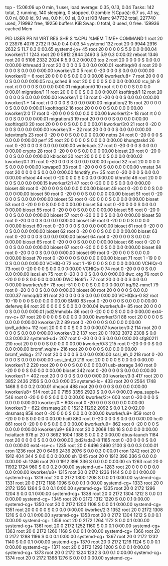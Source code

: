 top - 15:06:09 up 0 min,  1 user,  load average: 0.35, 0.13, 0.04
Tasks: 142 total,   2 running, 140 sleeping,   0 stopped,   0 zombie
%Cpu(s):  6.7 us,  4.1 sy,  0.0 ni, 80.0 id,  9.1 wa,  0.0 hi,  0.1 si,  0.0 st
KiB Mem:    947732 total,   227740 used,   719992 free,    19256 buffers
KiB Swap:        0 total,        0 used,        0 free.   159936 cached Mem

  PID USER      PR  NI    VIRT    RES    SHR S  %CPU %MEM     TIME+ COMMAND
    1 root      20   0   23976   4076   2732 R  94.0  0.4   0:03.54 systemd
  132 root      20   0    9944   2916   2632 S  11.7  0.3   0:00.65 systemd-jo+
   45 root      20   0       0      0      0 S   5.9  0.0   0:00.04 kworker/1:1
 1243 root      20   0    5812   2844   2460 S   5.9  0.3   0:00.02 reboot
 1346 root      20   0    5108   2332   2024 R   5.9  0.2   0:00.03 top
    2 root      20   0       0      0      0 S   0.0  0.0   0:00.00 kthreadd
    3 root      20   0       0      0      0 S   0.0  0.0   0:00.01 ksoftirqd/0
    4 root      20   0       0      0      0 S   0.0  0.0   0:00.00 kworker/0:0
    5 root       0 -20       0      0      0 S   0.0  0.0   0:00.00 kworker/0:+
    6 root      20   0       0      0      0 S   0.0  0.0   0:00.08 kworker/u8+
    7 root      20   0       0      0      0 S   0.0  0.0   0:00.05 rcu_sched
    8 root      20   0       0      0      0 S   0.0  0.0   0:00.00 rcu_bh
    9 root      rt   0       0      0      0 S   0.0  0.0   0:00.01 migration/0
   10 root      rt   0       0      0      0 S   0.0  0.0   0:00.01 migration/1
   11 root      20   0       0      0      0 S   0.0  0.0   0:00.01 ksoftirqd/1
   12 root      20   0       0      0      0 S   0.0  0.0   0:00.00 kworker/1:0
   13 root       0 -20       0      0      0 S   0.0  0.0   0:00.00 kworker/1:+
   14 root      rt   0       0      0      0 S   0.0  0.0   0:00.00 migration/2
   15 root      20   0       0      0      0 S   0.0  0.0   0:00.01 ksoftirqd/2
   16 root      20   0       0      0      0 S   0.0  0.0   0:00.00 kworker/2:0
   17 root       0 -20       0      0      0 S   0.0  0.0   0:00.00 kworker/2:+
   18 root      rt   0       0      0      0 S   0.0  0.0   0:00.01 migration/3
   19 root      20   0       0      0      0 S   0.0  0.0   0:00.00 ksoftirqd/3
   20 root      20   0       0      0      0 S   0.0  0.0   0:00.01 kworker/3:0
   21 root       0 -20       0      0      0 S   0.0  0.0   0:00.00 kworker/3:+
   22 root      20   0       0      0      0 S   0.0  0.0   0:00.00 kdevtmpfs
   23 root       0 -20       0      0      0 S   0.0  0.0   0:00.00 netns
   24 root       0 -20       0      0      0 S   0.0  0.0   0:00.00 perf
   25 root      20   0       0      0      0 S   0.0  0.0   0:00.00 khungtaskd
   26 root       0 -20       0      0      0 S   0.0  0.0   0:00.00 writeback
   27 root       0 -20       0      0      0 S   0.0  0.0   0:00.00 crypto
   28 root       0 -20       0      0      0 S   0.0  0.0   0:00.00 bioset
   29 root       0 -20       0      0      0 S   0.0  0.0   0:00.00 kblockd
   30 root      20   0       0      0      0 S   0.0  0.0   0:00.02 kworker/0:1
   31 root       0 -20       0      0      0 S   0.0  0.0   0:00.00 rpciod
   32 root      20   0       0      0      0 S   0.0  0.0   0:00.00 kswapd0
   33 root       0 -20       0      0      0 S   0.0  0.0   0:00.00 vmstat
   34 root      20   0       0      0      0 S   0.0  0.0   0:00.00 fsnotify_m+
   35 root       0 -20       0      0      0 S   0.0  0.0   0:00.00 nfsiod
   44 root       0 -20       0      0      0 S   0.0  0.0   0:00.00 kthrotld
   46 root      20   0       0      0      0 S   0.0  0.0   0:00.15 kworker/2:1
   47 root       0 -20       0      0      0 S   0.0  0.0   0:00.00 bioset
   48 root       0 -20       0      0      0 S   0.0  0.0   0:00.00 bioset
   49 root       0 -20       0      0      0 S   0.0  0.0   0:00.00 bioset
   50 root       0 -20       0      0      0 S   0.0  0.0   0:00.00 bioset
   51 root       0 -20       0      0      0 S   0.0  0.0   0:00.00 bioset
   52 root       0 -20       0      0      0 S   0.0  0.0   0:00.00 bioset
   53 root       0 -20       0      0      0 S   0.0  0.0   0:00.00 bioset
   54 root       0 -20       0      0      0 S   0.0  0.0   0:00.00 bioset
   55 root       0 -20       0      0      0 S   0.0  0.0   0:00.00 bioset
   56 root       0 -20       0      0      0 S   0.0  0.0   0:00.00 bioset
   57 root       0 -20       0      0      0 S   0.0  0.0   0:00.00 bioset
   58 root       0 -20       0      0      0 S   0.0  0.0   0:00.00 bioset
   59 root       0 -20       0      0      0 S   0.0  0.0   0:00.00 bioset
   60 root       0 -20       0      0      0 S   0.0  0.0   0:00.00 bioset
   61 root       0 -20       0      0      0 S   0.0  0.0   0:00.00 bioset
   62 root       0 -20       0      0      0 S   0.0  0.0   0:00.00 bioset
   63 root       0 -20       0      0      0 S   0.0  0.0   0:00.00 bioset
   64 root       0 -20       0      0      0 S   0.0  0.0   0:00.00 bioset
   65 root       0 -20       0      0      0 S   0.0  0.0   0:00.00 bioset
   66 root       0 -20       0      0      0 S   0.0  0.0   0:00.00 bioset
   67 root       0 -20       0      0      0 S   0.0  0.0   0:00.00 bioset
   68 root       0 -20       0      0      0 S   0.0  0.0   0:00.00 bioset
   69 root       0 -20       0      0      0 S   0.0  0.0   0:00.00 bioset
   70 root       0 -20       0      0      0 S   0.0  0.0   0:00.00 bioset
   71 root       1 -19       0      0      0 S   0.0  0.0   0:00.00 VCHIQ-0
   72 root       1 -19       0      0      0 S   0.0  0.0   0:00.00 VCHIQr-0
   73 root       0 -20       0      0      0 S   0.0  0.0   0:00.00 VCHIQs-0
   74 root       0 -20       0      0      0 S   0.0  0.0   0:00.00 iscsi_eh
   75 root       0 -20       0      0      0 S   0.0  0.0   0:00.00 dwc_otg
   76 root       0 -20       0      0      0 S   0.0  0.0   0:00.00 DWC Notifi+
   77 root      20   0       0      0      0 S   0.0  0.0   0:00.00 kworker/u8+
   78 root     -51   0       0      0      0 S   0.0  0.0   0:00.01 irq/92-mmc1
   79 root       0 -20       0      0      0 S   0.0  0.0   0:00.00 bioset
   80 root      20   0       0      0      0 S   0.0  0.0   0:00.37 mmcqd/0
   81 root      20   0       0      0      0 S   0.0  0.0   0:00.00 VCHIQka-0
   82 root      10 -10       0      0      0 S   0.0  0.0   0:00.00 SMIO
   83 root       0 -20       0      0      0 S   0.0  0.0   0:00.00 deferwq
   84 root      20   0       0      0      0 S   0.0  0.0   0:00.04 kworker/u8+
   85 root      20   0       0      0      0 S   0.0  0.0   0:00.01 jbd2/mmcbl+
   86 root       0 -20       0      0      0 S   0.0  0.0   0:00.00 ext4-rsv-c+
   87 root      20   0       0      0      0 S   0.0  0.0   0:00.00 kworker/3:1
   88 root      20   0       0      0      0 S   0.0  0.0   0:00.00 kworker/2:2
   89 root       0 -20       0      0      0 S   0.0  0.0   0:00.00 ipv6_addrc+
  112 root      20   0       0      0      0 S   0.0  0.0   0:00.07 kworker/0:2
  114 root      20   0       0      0      0 S   0.0  0.0   0:00.00 kworker/3:2
  137 root      20   0   11932   3072   2308 S   0.0  0.3   0:00.32 systemd-ud+
  207 root       0 -20       0      0      0 S   0.0  0.0   0:00.00 cfg80211
  210 root      20   0       0      0      0 S   0.0  0.0   0:00.00 kworker/0:3
  215 root       0 -20       0      0      0 S   0.0  0.0   0:00.00 brcmf_wq/m+
  216 root      20   0       0      0      0 S   0.0  0.0   0:00.00 brcmf_wdog+
  217 root      20   0       0      0      0 S   0.0  0.0   0:00.00 scsi_eh_0
  218 root       0 -20       0      0      0 S   0.0  0.0   0:00.00 scsi_tmf_0
  219 root      20   0       0      0      0 S   0.0  0.0   0:00.00 kworker/1:2
  220 root      20   0       0      0      0 S   0.0  0.0   0:00.01 usb-storage
  340 root       0 -20       0      0      0 S   0.0  0.0   0:00.00 bioset
  342 root       0 -20       0      0      0 S   0.0  0.0   0:00.00 kworker/1:+
  402 root      20   0       0      0      0 S   0.0  0.0   0:00.00 kworker/3:3
  417 root      20   0    3852   2436   2156 S   0.0  0.3   0:00.05 systemd-lo+
  433 root      20   0    2564   1748   1468 S   0.0  0.2   0:00.01 dhcpcd
  488 root      20   0       0      0      0 S   0.0  0.0   0:00.00 kworker/u8+
  514 root      20   0    7156   3356   2920 S   0.0  0.4   0:00.03 wpa_suppli+
  546 root       0 -20       0      0      0 S   0.0  0.0   0:00.00 kworker/2:+
  603 root       0 -20       0      0      0 S   0.0  0.0   0:00.00 kworker/0:+
  608 root       0 -20       0      0      0 S   0.0  0.0   0:00.00 kworker/3:+
  622 dnsmasq   20   0   15212  11292   2092 S   0.0  1.2   0:02.00 dnsmasq
  858 root       0 -20       0      0      0 S   0.0  0.0   0:00.00 kworker/u9+
  859 root       0 -20       0      0      0 S   0.0  0.0   0:00.00 hci0
  860 root       0 -20       0      0      0 S   0.0  0.0   0:00.00 hci0
  861 root       0 -20       0      0      0 S   0.0  0.0   0:00.00 kworker/u9+
  862 root       0 -20       0      0      0 S   0.0  0.0   0:00.00 kworker/u9+
  863 root      20   0    2068    148     16 S   0.0  0.0   0:00.00 hciattach
  978 pi        20   0    3692   1604   1388 S   0.0  0.2   0:00.00 dbus-launch
 1184 root      20   0       0      0      0 S   0.0  0.0   0:00.00 jbd2/sda2-8
 1185 root       0 -20       0      0      0 S   0.0  0.0   0:00.00 ext4-rsv-c+
 1235 root      20   0    6496   2460   2100 S   0.0  0.3   0:00.01 cron
 1236 root      20   0    6496   2436   2076 S   0.0  0.3   0:00.01 cron
 1242 root      20   0    1912    404    344 S   0.0  0.0   0:00.00 sh
 1245 root      20   0    1912    396    336 S   0.0  0.0   0:00.00 sh
 1246 root      20   0    1912    396    336 S   0.0  0.0   0:00.00 sh
 1263 root      20   0   11932   1724    960 S   0.0  0.2   0:00.00 systemd-ud+
 1283 root      20   0       0      0      0 D   0.0  0.0   0:00.00 kworker/u8+
 1315 root      20   0    2172   1236   1144 S   0.0  0.1   0:00.00 systemd-cg+
 1319 root      20   0    2172   1300   1208 S   0.0  0.1   0:00.00 systemd-cg+
 1331 root      20   0    2172   1188   1096 S   0.0  0.1   0:00.00 systemd-cg+
 1333 root      20   0    2172   1356   1264 S   0.0  0.1   0:00.00 systemd-cg+
 1335 root      20   0    2172   1296   1204 S   0.0  0.1   0:00.00 systemd-cg+
 1338 root      20   0    2172   1304   1212 S   0.0  0.1   0:00.00 systemd-cg+
 1345 root      20   0    2172   1312   1220 S   0.0  0.1   0:00.00 systemd-cg+
 1350 root      20   0    2172   1200   1108 S   0.0  0.1   0:00.00 systemd-cg+
 1351 root      20   0       0      0      0 S   0.0  0.0   0:00.00 kworker/2:3
 1352 root      20   0    2172   1308   1216 S   0.0  0.1   0:00.00 systemd-cg+
 1353 root      20   0    2172   1304   1212 S   0.0  0.1   0:00.00 systemd-cg+
 1359 root      20   0    2172   1264   1172 S   0.0  0.1   0:00.00 systemd-cg+
 1361 root      20   0    2172   1252   1160 S   0.0  0.1   0:00.00 systemd-cg+
 1363 root      20   0    2172   1260   1168 S   0.0  0.1   0:00.00 systemd-cg+
 1366 root      20   0    2172   1288   1196 S   0.0  0.1   0:00.00 systemd-cg+
 1367 root      20   0    2172   1232   1140 S   0.0  0.1   0:00.00 systemd-cg+
 1370 root      20   0    2172   1216   1124 S   0.0  0.1   0:00.00 systemd-cg+
 1371 root      20   0    2172   1292   1200 S   0.0  0.1   0:00.00 systemd-cg+
 1373 root      20   0    2172   1324   1232 S   0.0  0.1   0:00.00 systemd-cg+
 1374 root      20   0    2172   1368   1276 S   0.0  0.1   0:00.00 systemd-cg+
